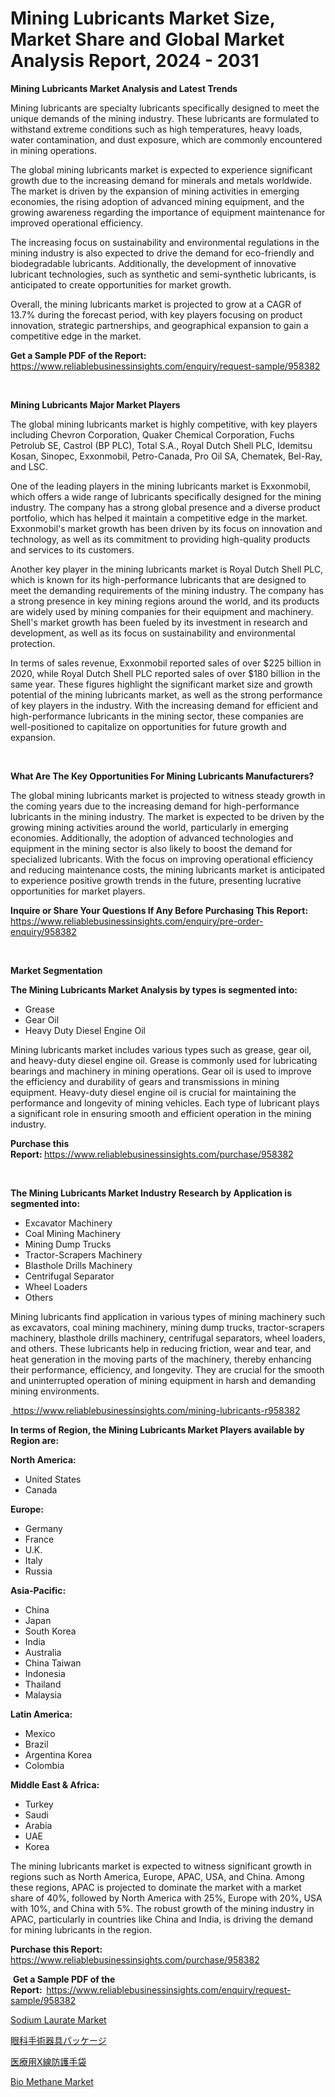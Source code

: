 <p><h1>Mining Lubricants Market Size, Market Share and Global Market Analysis Report, 2024 - 2031</h1></p><p><strong>Mining Lubricants Market Analysis and Latest Trends</strong></p>
<p><p>Mining lubricants are specialty lubricants specifically designed to meet the unique demands of the mining industry. These lubricants are formulated to withstand extreme conditions such as high temperatures, heavy loads, water contamination, and dust exposure, which are commonly encountered in mining operations.</p><p>The global mining lubricants market is expected to experience significant growth due to the increasing demand for minerals and metals worldwide. The market is driven by the expansion of mining activities in emerging economies, the rising adoption of advanced mining equipment, and the growing awareness regarding the importance of equipment maintenance for improved operational efficiency.</p><p>The increasing focus on sustainability and environmental regulations in the mining industry is also expected to drive the demand for eco-friendly and biodegradable lubricants. Additionally, the development of innovative lubricant technologies, such as synthetic and semi-synthetic lubricants, is anticipated to create opportunities for market growth.</p><p>Overall, the mining lubricants market is projected to grow at a CAGR of 13.7% during the forecast period, with key players focusing on product innovation, strategic partnerships, and geographical expansion to gain a competitive edge in the market.</p></p>
<p><strong>Get a Sample PDF of the Report:&nbsp;</strong> <a href="https://www.reliablebusinessinsights.com/enquiry/request-sample/958382">https://www.reliablebusinessinsights.com/enquiry/request-sample/958382</a></p>
<p>&nbsp;</p>
<p><strong>Mining Lubricants Major Market Players</strong></p>
<p><p>The global mining lubricants market is highly competitive, with key players including Chevron Corporation, Quaker Chemical Corporation, Fuchs Petrolub SE, Castrol (BP PLC), Total S.A., Royal Dutch Shell PLC, Idemitsu Kosan, Sinopec, Exxonmobil, Petro-Canada, Pro Oil SA, Chematek, Bel-Ray, and LSC.</p><p>One of the leading players in the mining lubricants market is Exxonmobil, which offers a wide range of lubricants specifically designed for the mining industry. The company has a strong global presence and a diverse product portfolio, which has helped it maintain a competitive edge in the market. Exxonmobil's market growth has been driven by its focus on innovation and technology, as well as its commitment to providing high-quality products and services to its customers.</p><p>Another key player in the mining lubricants market is Royal Dutch Shell PLC, which is known for its high-performance lubricants that are designed to meet the demanding requirements of the mining industry. The company has a strong presence in key mining regions around the world, and its products are widely used by mining companies for their equipment and machinery. Shell's market growth has been fueled by its investment in research and development, as well as its focus on sustainability and environmental protection.</p><p>In terms of sales revenue, Exxonmobil reported sales of over $225 billion in 2020, while Royal Dutch Shell PLC reported sales of over $180 billion in the same year. These figures highlight the significant market size and growth potential of the mining lubricants market, as well as the strong performance of key players in the industry. With the increasing demand for efficient and high-performance lubricants in the mining sector, these companies are well-positioned to capitalize on opportunities for future growth and expansion.</p></p>
<p>&nbsp;</p>
<p><strong>What Are The Key Opportunities For Mining Lubricants Manufacturers?</strong></p>
<p><p>The global mining lubricants market is projected to witness steady growth in the coming years due to the increasing demand for high-performance lubricants in the mining industry. The market is expected to be driven by the growing mining activities around the world, particularly in emerging economies. Additionally, the adoption of advanced technologies and equipment in the mining sector is also likely to boost the demand for specialized lubricants. With the focus on improving operational efficiency and reducing maintenance costs, the mining lubricants market is anticipated to experience positive growth trends in the future, presenting lucrative opportunities for market players.</p></p>
<p><strong>Inquire or Share Your Questions If Any Before Purchasing This Report:</strong> <a href="https://www.reliablebusinessinsights.com/enquiry/pre-order-enquiry/958382">https://www.reliablebusinessinsights.com/enquiry/pre-order-enquiry/958382</a></p>
<p>&nbsp;</p>
<p><strong>Market Segmentation</strong></p>
<p><strong>The Mining Lubricants Market Analysis by types is segmented into:</strong></p>
<p><ul><li>Grease</li><li>Gear Oil</li><li>Heavy Duty Diesel Engine Oil</li></ul></p>
<p><p>Mining lubricants market includes various types such as grease, gear oil, and heavy-duty diesel engine oil. Grease is commonly used for lubricating bearings and machinery in mining operations. Gear oil is used to improve the efficiency and durability of gears and transmissions in mining equipment. Heavy-duty diesel engine oil is crucial for maintaining the performance and longevity of mining vehicles. Each type of lubricant plays a significant role in ensuring smooth and efficient operation in the mining industry.</p></p>
<p><strong>Purchase this Report:&nbsp;</strong><a href="https://www.reliablebusinessinsights.com/purchase/958382">https://www.reliablebusinessinsights.com/purchase/958382</a></p>
<p>&nbsp;</p>
<p><strong>The Mining Lubricants Market Industry Research by Application is segmented into:</strong></p>
<p><ul><li>Excavator Machinery</li><li>Coal Mining Machinery</li><li>Mining Dump Trucks</li><li>Tractor-Scrapers Machinery</li><li>Blasthole Drills Machinery</li><li>Centrifugal Separator</li><li>Wheel Loaders</li><li>Others</li></ul></p>
<p><p>Mining lubricants find application in various types of mining machinery such as excavators, coal mining machinery, mining dump trucks, tractor-scrapers machinery, blasthole drills machinery, centrifugal separators, wheel loaders, and others. These lubricants help in reducing friction, wear and tear, and heat generation in the moving parts of the machinery, thereby enhancing their performance, efficiency, and longevity. They are crucial for the smooth and uninterrupted operation of mining equipment in harsh and demanding mining environments.</p></p>
<p><a href="https://www.reliablebusinessinsights.com/mining-lubricants-r958382">&nbsp;https://www.reliablebusinessinsights.com/mining-lubricants-r958382</a></p>
<p><strong>In terms of Region, the Mining Lubricants Market Players available by Region are:</strong></p>
<p>
    <p> <strong> North America: </strong>
        <ul>
            <li>United States</li>
            <li>Canada</li>
        </ul>
        </p> 
    <p> <strong> Europe: </strong>
        <ul>
            <li>Germany</li>
            <li>France</li>
            <li>U.K.</li>
            <li>Italy</li>
            <li>Russia</li>
        </ul>
        </p> 
    <p> <strong> Asia-Pacific: </strong>
        <ul>
            <li>China</li>
            <li>Japan</li>
            <li>South Korea</li>
            <li>India</li>
            <li>Australia</li>
            <li>China Taiwan</li>
            <li>Indonesia</li>
            <li>Thailand</li>
            <li>Malaysia</li>
        </ul>
        </p> 
    <p> <strong> Latin America: </strong>
        <ul>
            <li>Mexico</li>
            <li>Brazil</li>
            <li>Argentina Korea</li>
            <li>Colombia</li>
        </ul>
        </p> 
    <p> <strong> Middle East & Africa: </strong>
        <ul>
            <li>Turkey</li>
            <li>Saudi</li>
            <li>Arabia</li>
            <li>UAE</li>
            <li>Korea</li>
        </ul>
    </p>
    </p>
<p><p>The mining lubricants market is expected to witness significant growth in regions such as North America, Europe, APAC, USA, and China. Among these regions, APAC is projected to dominate the market with a market share of 40%, followed by North America with 25%, Europe with 20%, USA with 10%, and China with 5%. The robust growth of the mining industry in APAC, particularly in countries like China and India, is driving the demand for mining lubricants in the region.</p></p>
<p><strong>Purchase this Report: </strong><a href="https://www.reliablebusinessinsights.com/purchase/958382">https://www.reliablebusinessinsights.com/purchase/958382</a></p>
<p>&nbsp;<strong>Get a Sample PDF of the Report:&nbsp;&nbsp;</strong><a href="https://www.reliablebusinessinsights.com/enquiry/request-sample/958382">https://www.reliablebusinessinsights.com/enquiry/request-sample/958382</a></p>
<p><strong></strong></p>
<p><p><a href="https://github.com/iprahimabdulrahmman/Market-Research-Report-List-1/blob/main/sodium-laurate-market.md">Sodium Laurate Market</a></p><p><a href="https://github.com/TysonKub/Market-Research-Report-List-1/blob/main/6034530135455.md">眼科手術器具パッケージ</a></p><p><a href="https://github.com/RaeJenkins1952/Market-Research-Report-List-1/blob/main/6030775135454.md">医療用X線防護手袋</a></p><p><a href="https://github.com/aafbctfl75/Market-Research-Report-List-1/blob/main/bio-methane-market.md">Bio Methane Market</a></p></p>